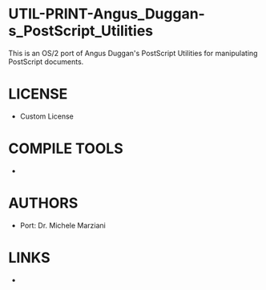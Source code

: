 # UTIL-PRINT-Angus_Duggan-s_PostScript_Utilities
This is an OS/2 port of Angus Duggan's PostScript Utilities for manipulating PostScript documents.

LICENSE
===============
* Custom License

COMPILE TOOLS
===============
* 
 
AUTHORS
===============
* Port: Dr. Michele Marziani 

LINKS
===============
* 
